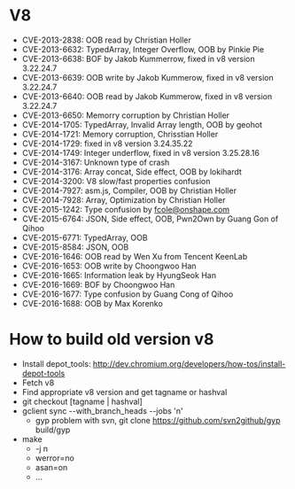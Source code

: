 # V8

* CVE-2013-2838: OOB read by Christian Holler
* CVE-2013-6632: TypedArray, Integer Overflow, OOB by Pinkie Pie
* CVE-2013-6638: BOF by Jakob Kummerrow, fixed in v8 version 3.22.24.7
* CVE-2013-6639: OOB write by Jakob Kummerow, fixed in v8 version 3.22.24.7
* CVE-2013-6640: OOB read by Jakob Kummerow, fixed in v8 version 3.22.24.7
* CVE-2013-6650: Memorry corruption by Christian Holler
* CVE-2014-1705: TypedArray, Invalid Array length, OOB by geohot
* CVE-2014-1721: Memory corruption, Chrisstian Holler
* CVE-2014-1729: fixed in v8 version 3.24.35.22
* CVE-2014-1749: Integer underflow, fixed in v8 version 3.25.28.16
* CVE-2014-3167: Unknown type of crash
* CVE-2014-3176: Array concat, Side effect, OOB by lokihardt
* CVE-2014-3200: V8 slow/fast properties confusion
* CVE-2014-7927: asm.js, Compiler, OOB by Christian Holler
* CVE-2014-7928: Array, Optimization by Christian Holler
* CVE-2015-1242: Type confusion by fcole@onshape.com
* CVE-2015-6764: JSON, Side effect, OOB, Pwn2Own by Guang Gon of Qihoo
* CVE-2015-6771: TypedArray, OOB
* CVE-2015-8584: JSON, OOB
* CVE-2016-1646: OOB read by Wen Xu from Tencent KeenLab
* CVE-2016-1653: OOB write by Choongwoo Han
* CVE-2016-1665: Information leak by HyungSeok Han
* CVE-2016-1669: BOF by Choongwoo Han
* CVE-2016-1677: Type confusion by Guang Cong of Qihoo
* CVE-2016-1688: OOB by Max Korenko

# How to build old version v8
* Install depot\_tools: http://dev.chromium.org/developers/how-tos/install-depot-tools
* Fetch v8
* Find appropriate v8 version and get tagname or hashval
* git checkout [tagname | hashval]
* gclient sync --with\_branch\_heads --jobs 'n'
  * gyp problem with svn, git clone https://github.com/svn2github/gyp build/gyp
* make
  * -j n
  * werror=no
  * asan=on
  * ...

